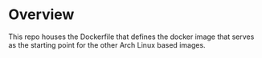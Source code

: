 # Overview
This repo houses the Dockerfile that defines the docker image that serves as the starting point for the other Arch Linux based images. 